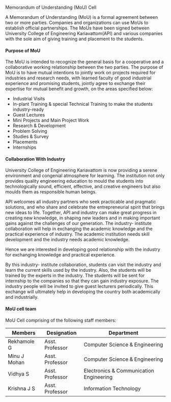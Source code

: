 Memorandum of Understanding (MoU) Cell

A Memorandum of Understanding (MoU) is a formal agreement between two or more parties. Companies and organizations can use MoUs to establish official partnerships. The MoUs have been signed between University College of Engineering Kariavattom(API) and various companies with the sole aim of giving training and placement to the students.

#### Purpose of MoU

The MoU is intended to recognize the general basis for a cooperative and a collaborative working relationship between the two parties. The purpose of MoU is to have mutual intentions to jointly work on projects required for industries and research needs, with learned faculty of good industrial experience and promising students, jointly agree to exchange their expertise for mutual benefit and growth, on the areas specified below:

* Industrial Visits
* In-plant Training & special Technical Training to make the students industry-ready
* Guest Lectures
* Mini Projects and Main Project Work
* Research & Development
* Problem Solving
* Studies & Survey
* Placements
* Internships
  
#### Collaboration With Industry

University College of Engineering Kariavattom is now providing a serene environment and congenial atmosphere for learning. The institution not only provides quality engineering education to mould the students into technologically sound, efficient, effective, and creative engineers but also moulds them as responsible human beings.

API welcomes all industry partners who seek practicable and pragmatic solutions, and who share and celebrate the entrepreneurial spirit that brings new ideas to life. Together, API and industry can make great progress in creating new knowledge, in shaping new leaders and in making important gains against the challenges of our generation. The industry- institute collaboration will help in exchanging the academic knowledge and the practical experience of industry. The academic institution needs skill development and the industry needs academic knowledge.

Hence we are interested in developing good relationship with the industry for exchanging knowledge and practical experience.

By this industry- institute collaboration, students can visit the industry and learn the current skills used by the industry. Also, the students will be trained by the experts in the industry. The students will be sent for internship to the companies so that they can gain industry exposure. The industry people will be invited to give guest lecturers periodically. This exchange will ultimately help in developing the country both academically and industrially.

#### MoU cell team

MoU Cell comprising of the following staff members:   

| **Members** | **Designation** | **Department** |
| --- | --- | --- |
| Rekhamole G | Asst. Professor | Computer Science & Engineering |
| Minu J Mohan | Asst. Professor | Computer Science & Engineering |
| Vidhya S | Asst. Professor | Electronics & Communication Engineering |
| Krishna J S | Asst. Professor | Information Technology |


